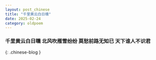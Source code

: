 ```yaml
---
layout: post_chinese
title: "千里黄云白日曛"
date: 2025-02-24
category: oldpoem
---
```


### 千里黄云白日曛 北风吹雁雪纷纷 莫愁前路无知已 天下谁人不识君
{: .chinese-blog }

